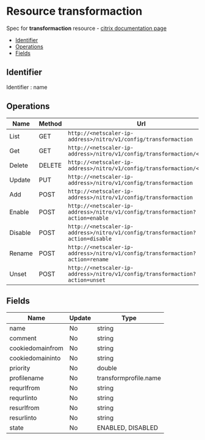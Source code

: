 # Resource transformaction

Spec for **transformaction** resource - [citrix documentation page](https://developer-docs.citrix.com/projects/netscaler-nitro-api/en/12.0/configuration/transform/transformaction/transformaction/)

- [Identifier](#identifier)
- [Operations](#operations)
- [Fields](#fields)

## Identifier

Identifier : name

## Operations

| Name | Method | Url |
|----|----|----|
| List | GET | `http://<netscaler-ip-address>/nitro/v1/config/transformaction` |
| Get | GET | `http://<netscaler-ip-address>/nitro/v1/config/transformaction/<name>` |
| Delete | DELETE | `http://<netscaler-ip-address>/nitro/v1/config/transformaction/<name>` |
| Update | PUT | `http://<netscaler-ip-address>/nitro/v1/config/transformaction` |
| Add | POST | `http://<netscaler-ip-address>/nitro/v1/config/transformaction` |
| Enable | POST | `http://<netscaler-ip-address>/nitro/v1/config/transformaction?action=enable` |
| Disable | POST | `http://<netscaler-ip-address>/nitro/v1/config/transformaction?action=disable` |
| Rename | POST | `http://<netscaler-ip-address>/nitro/v1/config/transformaction?action=rename` |
| Unset | POST | `http://<netscaler-ip-address>/nitro/v1/config/transformaction?action=unset` |

## Fields

| Name | Update | Type |
|----|----|----|
| name | No | string |
| comment | No | string |
| cookiedomainfrom | No | string |
| cookiedomaininto | No | string |
| priority | No | double |
| profilename | No | transformprofile.name |
| requrlfrom | No | string |
| requrlinto | No | string |
| resurlfrom | No | string |
| resurlinto | No | string |
| state | No | ENABLED, DISABLED |


